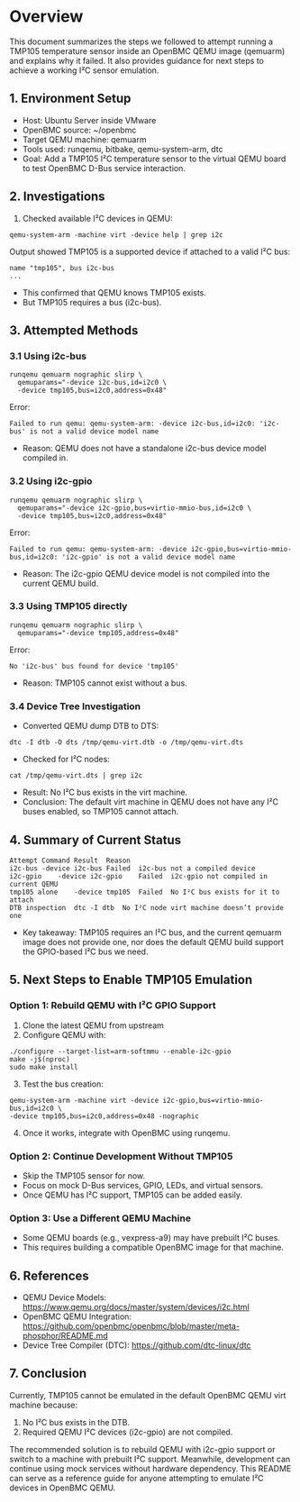 # Overview

This document summarizes the steps we followed to attempt running a TMP105 temperature sensor inside an OpenBMC QEMU image (qemuarm) and explains why it failed. It also provides guidance for next steps to achieve a working I²C sensor emulation.

## 1. Environment Setup

- Host: Ubuntu Server inside VMware
- OpenBMC source: ~/openbmc
- Target QEMU machine: qemuarm
- Tools used: runqemu, bitbake, qemu-system-arm, dtc
- Goal: Add a TMP105 I²C temperature sensor to the virtual QEMU board to test OpenBMC D-Bus service interaction.

## 2. Investigations

1. Checked available I²C devices in QEMU:
```
qemu-system-arm -machine virt -device help | grep i2c
```

Output showed TMP105 is a supported device if attached to a valid I²C bus:
```
name "tmp105", bus i2c-bus
...
```

- This confirmed that QEMU knows TMP105 exists.
- But TMP105 requires a bus (i2c-bus).

## 3. Attempted Methods
### 3.1 Using i2c-bus
```
runqemu qemuarm nographic slirp \
  qemuparams="-device i2c-bus,id=i2c0 \
  -device tmp105,bus=i2c0,address=0x48"
```

Error:
```
Failed to run qemu: qemu-system-arm: -device i2c-bus,id=i2c0: 'i2c-bus' is not a valid device model name
```

- Reason: QEMU does not have a standalone i2c-bus device model compiled in.

### 3.2 Using i2c-gpio
```
runqemu qemuarm nographic slirp \
  qemuparams="-device i2c-gpio,bus=virtio-mmio-bus,id=i2c0 \
  -device tmp105,bus=i2c0,address=0x48"
```

Error:
```
Failed to run qemu: qemu-system-arm: -device i2c-gpio,bus=virtio-mmio-bus,id=i2c0: 'i2c-gpio' is not a valid device model name
```

- Reason: The i2c-gpio QEMU device model is not compiled into the current QEMU build.

### 3.3 Using TMP105 directly
```
runqemu qemuarm nographic slirp \
  qemuparams="-device tmp105,address=0x48"
```

Error:
```
No 'i2c-bus' bus found for device 'tmp105'
```

- Reason: TMP105 cannot exist without a bus.

### 3.4 Device Tree Investigation

- Converted QEMU dump DTB to DTS:
```
dtc -I dtb -O dts /tmp/qemu-virt.dtb -o /tmp/qemu-virt.dts
```

- Checked for I²C nodes:
```
cat /tmp/qemu-virt.dts | grep i2c
```

- Result: No I²C bus exists in the virt machine.
- Conclusion: The default virt machine in QEMU does not have any I²C buses enabled, so TMP105 cannot attach.

## 4. Summary of Current Status
```
Attempt	Command	Result	Reason
i2c-bus	-device i2c-bus	Failed	i2c-bus not a compiled device
i2c-gpio	-device i2c-gpio	Failed	i2c-gpio not compiled in current QEMU
tmp105 alone	-device tmp105	Failed	No I²C bus exists for it to attach
DTB inspection	dtc -I dtb	No I²C node	virt machine doesn’t provide one
```
- Key takeaway: TMP105 requires an I²C bus, and the current qemuarm image does not provide one, nor does the default QEMU build support the GPIO-based I²C bus we need.

## 5. Next Steps to Enable TMP105 Emulation
### Option 1: Rebuild QEMU with I²C GPIO Support

1. Clone the latest QEMU from upstream
2. Configure QEMU with:
```
./configure --target-list=arm-softmmu --enable-i2c-gpio
make -j$(nproc)
sudo make install
```

3. Test the bus creation:
```
qemu-system-arm -machine virt -device i2c-gpio,bus=virtio-mmio-bus,id=i2c0 \
-device tmp105,bus=i2c0,address=0x48 -nographic
```

4. Once it works, integrate with OpenBMC using runqemu.

### Option 2: Continue Development Without TMP105

- Skip the TMP105 sensor for now.
- Focus on mock D-Bus services, GPIO, LEDs, and virtual sensors.
- Once QEMU has I²C support, TMP105 can be added easily.

### Option 3: Use a Different QEMU Machine

- Some QEMU boards (e.g., vexpress-a9) may have prebuilt I²C buses.
- This requires building a compatible OpenBMC image for that machine.

## 6. References

- QEMU Device Models: https://www.qemu.org/docs/master/system/devices/i2c.html
- OpenBMC QEMU Integration: https://github.com/openbmc/openbmc/blob/master/meta-phosphor/README.md
- Device Tree Compiler (DTC): https://github.com/dtc-linux/dtc

## 7. Conclusion

Currently, TMP105 cannot be emulated in the default OpenBMC QEMU virt machine because:

1. No I²C bus exists in the DTB.
2. Required QEMU I²C devices (i2c-gpio) are not compiled.

The recommended solution is to rebuild QEMU with i2c-gpio support or switch to a machine with prebuilt I²C support. Meanwhile, development can continue using mock services without hardware dependency.
This README can serve as a reference guide for anyone attempting to emulate I²C devices in OpenBMC QEMU.
